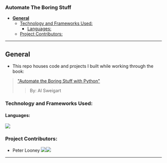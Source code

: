 ### Automate The Boring Stuff

- [**General**](#general)
  - [Technology and Frameworks Used:](#technology-and-frameworks-used)
    - [Languages:](#languages)
  - [Project Contributors:](#project-contributors)

<hr>

## **General**

- This repo houses code and projects I built while working through the book:
> ["Automate the Boring Stuff with Python"](https://www.amazon.com/gp/product/1593279922/ref=as_li_tl?ie=UTF8&camp=1789&creative=9325&creativeASIN=1593279922&linkCode=as2&tag=playwithpyth-20&linkId=ee4ebe796322bf7f7598b85afaefb44a)
> > By: Al Sweigart

### Technology and Frameworks Used:

#### Languages:
<!-- <img src="https://img.shields.io/badge/javascript%20-%23323330.svg?&style=for-the-badge&logo=javascript&logoColor=%23F7DF1E"/>
<img src="https://img.shields.io/badge/node.js%20-%2343853D.svg?&style=for-the-badge&logo=node.js&logoColor=white"/> -->
<img src="https://img.shields.io/badge/python%20-%2314354C.svg?&style=for-the-badge&logo=python&logoColor=white"/>
<!-- <img src="https://img.shields.io/badge/html5%20-%23E34F26.svg?&style=for-the-badge&logo=html5&logoColor=white"/>
<img src="https://img.shields.io/badge/css3%20-%231572B6.svg?&style=for-the-badge&logo=css3&logoColor=white"/>
<img src="https://img.shields.io/badge/markdown-%23000000.svg?&style=for-the-badge&logo=markdown&logoColor=white"/> -->
<!-- <div>
    <h2>Frameworks & Additional Knowledge</h2>
        <img src="https://img.shields.io/badge/react%20-%2320232a.svg?&style=for-the-badge&logo=react&logoColor=%2361DAFB"/>
        <img src="https://img.shields.io/badge/redux%20-%23593d88.svg?&style=for-the-badge&logo=redux&logoColor=white"/>
        <img src="https://img.shields.io/badge/express.js%20-%23404d59.svg?&style=for-the-badge"/>
        <img src ="https://img.shields.io/badge/postgres-%23316192.svg?&style=for-the-badge&logo=postgresql&logoColor=white"/>
        <img src="https://img.shields.io/badge/jquery%20-%230769AD.svg?&style=for-the-badge&logo=jquery&logoColor=white"/>
        <img src="https://img.shields.io/badge/bootstrap%20-%23563D7C.svg?&style=for-the-badge&logo=bootstrap&logoColor=white"/>
        <img src="https://img.shields.io/badge/git%20-%23F05033.svg?&style=for-the-badge&logo=git&logoColor=white"/>
        <img src="https://img.shields.io/badge/heroku%20-%23430098.svg?&style=for-the-badge&logo=heroku&logoColor=white"/>
</div> -->
  

### Project Contributors:
* Peter Looney <a href='https://github.com/plooney81'><img src="https://img.shields.io/badge/github%20-%23121011.svg?&style=for-the-badge&logo=github&logoColor=white"/></a><a href='https://www.linkedin.com/in/peter-looney-27b732166/'><img src="https://img.shields.io/badge/linkedin%20-%230077B5.svg?&style=for-the-badge&logo=linkedin&logoColor=white"/></a>

<hr>

<!-- Explain how the project works:
* Include some code snippets -->

<!-- ## How To Use: -->

<!-- ### Signup/Login
 -->

<!-- ### Navigating the ___ Feature


### Using the ___ feature
    -->
